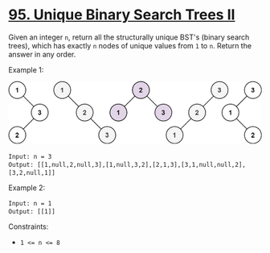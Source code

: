 [95. Unique Binary Search Trees II](https://leetcode.com/problems/unique-binary-search-trees-ii/)
===================================

Given an integer `n`, return all the structurally unique BST's
(binary search trees), which has exactly `n` nodes of unique values
from `1` to `n`. Return the answer in any order.

Example 1:

![image](uniquebstn3.jpg)


```
Input: n = 3
Output: [[1,null,2,null,3],[1,null,3,2],[2,1,3],[3,1,null,null,2],[3,2,null,1]]
```

Example 2:
```
Input: n = 1
Output: [[1]]
```

Constraints:
 - `1 <= n <= 8`
